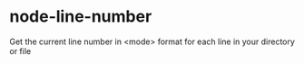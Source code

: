 # node-line-number
Get the current line number in &lt;mode> format for each line in your directory or file
